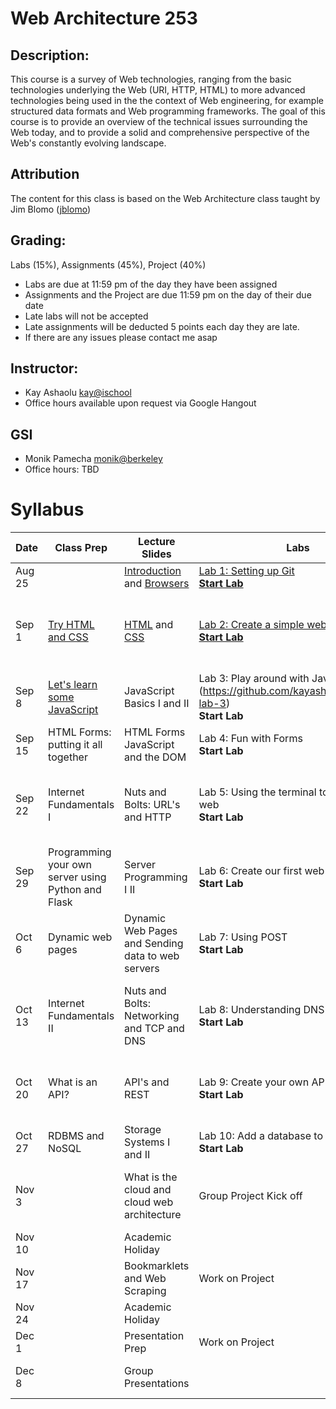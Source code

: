 # Web Architecture 253

## Description: 
This course is a survey of Web technologies, ranging from the basic technologies underlying the Web (URI, HTTP, HTML) to more advanced technologies being used in the the context of Web engineering, for example structured data formats and Web programming frameworks. The goal of this course is to provide an overview of the technical issues surrounding the Web today, and to provide a solid and comprehensive perspective of the Web's constantly evolving landscape.

## Attribution
The content for this class is based on the Web Architecture class taught by Jim Blomo ([jblomo](https://github.com/jblomo))

## Grading:
Labs (15%), Assignments (45%), Project (40%)
 - Labs are due at 11:59 pm of the day they have been assigned
 - Assignments and the Project are due 11:59 pm on the day of their due date
 - Late labs will not be accepted
 - Late assignments will be deducted 5 points each day they are late.
 - If there are any issues please contact me asap

## Instructor:
 - Kay Ashaolu <kay@ischool>
 - Office hours available upon request via Google Hangout
  
## GSI
 - Monik Pamecha <monik@berkeley>
 - Office hours: TBD

# Syllabus

|  Date |  Class Prep | Lecture Slides | Labs | Assignments / Projects |
|---|---|---|---|---|
| Aug 25 |  | [Introduction](https://kayashaolu.github.io/webarch/html/Lecture%201%20-%20Introduction.html) and [Browsers](https://kayashaolu.github.io/webarch/html/Lecture%202%20-%20What%20is%20a%20web%20browser.html) | [Lab 1: Setting up Git](https://github.com/kayashaolu/webarch-lab-1)<br />**[Start Lab](https://bcourses.berkeley.edu/courses/1465770/assignments/7825536)** | | 
| Sep 1 | [Try HTML and CSS](https://kayashaolu.github.io/webarch/html/Class%20Prep%202%20-%20Try%20HTML%20and%20CSS.html) | [HTML](https://kayashaolu.github.io/webarch/html/Lecture%203%20-%20HTML.html) and [CSS](https://kayashaolu.github.io/webarch/html/Lecture%204%20-%20CSS.html) | [Lab 2: Create a simple web page](https://github.com/kayashaolu/webarch-lab-2)<br />**[Start Lab]()** | [Assign 1: Build a Local Static Website](https://github.com/kayashaolu/webarch-assign-1)<br />**[Start Assignment]()** |
| Sep 8 | [Let's learn some JavaScript](https://kayashaolu.github.io/webarch/html/Class%20Prep%203%20-%20Let's%20learn%20some%20JavaScript.html) | JavaScript Basics I and II | Lab 3: Play around with JavaScript](https://github.com/kayashaolu/webarch-lab-3)<br />**Start Lab** | |
| Sep 15 | HTML Forms: putting it all together | HTML Forms JavaScript and the DOM | Lab 4: Fun with Forms<br />**Start Lab** | |
| Sep 22 | Internet Fundamentals I | Nuts and Bolts: URL's and HTTP | Lab 5: Using the terminal to browse the web<br />**Start Lab** | Assignment 1 Due<br />Assignment 2 assigned<br />**Start Assignment**  |
| Sep 29 | Programming your own server using Python and Flask  | Server Programming I II | Lab 6: Create our first web server<br />**Start Lab** | |
| Oct 6 | Dynamic web pages | Dynamic Web Pages and Sending data to web servers | Lab 7: Using POST<br />**Start Lab** | |
| Oct 13 | Internet Fundamentals II | Nuts and Bolts: Networking and TCP and DNS | Lab 8: Understanding DNS and IP<br />**Start Lab**  | Assignment 2 Due<br />Assignment 3 Assigned<br />**Start Assignment** |
| Oct 20 | What is an API?  | API's and REST | Lab 9: Create your own API<br/>**Start Lab**  | Group Project Part 1 Assigned<br />**Start Project Part I**  |
| Oct 27 | RDBMS and NoSQL | Storage Systems I and II | Lab 10: Add a database to your API<br />**Start Lab** | Group Project Part 1 Due |
| Nov 3 | | What is the cloud and cloud web architecture | Group Project Kick off | Group Project Part 2 Assigned <br />**Start Project Part II** |
| Nov 10 |  |  Academic Holiday | | |
| Nov 17 | | Bookmarklets and Web Scraping | Work on Project | Assignment 3 Due Wed 11/16 |
| Nov 24 | | Academic Holiday | | |
| Dec 1 | | Presentation Prep | Work on Project | |
| Dec 8 | | Group Presentations | | Group Project Part 2 Due |

